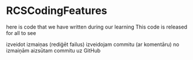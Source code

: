 # RCSCodingFeatures
here is code that we have written during our learning
This code is released for all to see

izveidot izmaiņas (rediģēt failus)
izveidojam commitu (ar komentāru) no izmaiņām
aizsūtam commitu uz GitHub